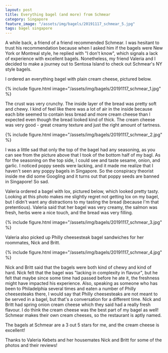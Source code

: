 ```yaml
---
layout: post
title: Everything bagel (and more) from Schmear
category: Singapore
feature_image: "/assets/img/bagels/20191117_schmear_5.jpg"
tags: bagel singapore
---
```


A while back, a friend of a friend recommended Schmear. I was hesitant to trust his recommendation because when I asked him if the bagels were New York or Montreal style, he replied with "I don't know", which signals a lack of experience with excellent bagels. Nonetheless, my friend Valeria and I decided to make a journey out to Sentosa Island to check out Schmear's NY style bagels.

I ordered an everything bagel with plain cream cheese, pictured below.

{% include figure.html image="/assets/img/bagels/20191117_schmear_1.jpg" %}

The crust was very crunchy. The inside layer of the bread was pretty soft and chewy. I kind of feel like there was a lot of air in the inside because each bite seemed to contain less bread and more cream cheese than I expected even though the bread looked kind of thick. The cream cheese was very good - great creamy texture and just the right amount of tartness. 

{% include figure.html image="/assets/img/bagels/20191117_schmear_2.jpg" %}

I was a little sad that only the top of the bagel had any seasoning, as you can see from the picture above that I took of the bottom half of my bagl. As for the seasoning on the top side, I could see and taste sesame, onion, and garlic. I noticed poppy seeds were lacking, and it made me realize that I haven't seen any poppy bagels in Singapore. So the conspiracy theorist inside me did some Googling and it turns out that poppy seeds are banned in Singapore! So sad.

Valeria ordered a bagel with lox, pictured below, which looked pretty tasty. Looking at this photo makes me slightly regret not getting lox on my bagel, but I didn't want any distractions to my tasting the bread (because I'm that pretentious). Valeria said that her bagel was very creamy, the salmon was fresh, herbs were a nice touch, and the bread was very filling.

{% include figure.html image="/assets/img/bagels/20191117_schmear_3.jpg" %}

Valeria also picked up Philly cheesesteak bagel sandwiches for her roommates, Nick and Britt.

{% include figure.html image="/assets/img/bagels/20191117_schmear_4.jpg" %}

Nick and Britt said that the bagels were both kind of chewy and kind of hard. Nick felt that the bagel was "lacking in complexity in flavour", but he felt that maybe since some time had passed before he ate it, the freshness might have impacted his experience. Also, speaking as someone who has been to Philadelphia several times and eaten a number of Philly cheesesteaks there, I would say that Philly cheesesteaks are not meant to be served in a bagel, but that's a conversation for a different time. Nick and Britt had spring onion cream cheese which they said had a really fresh flavour. I do think the cream cheese was the best part of my bagel as well! Schmear makes their own cream cheeses, so the restaurant is aptly named.

The bagels at Schmear are a 3 out 5 stars for me, and the cream cheese is excellent!

Thanks to Valeria Kebets and her housemates Nick and Britt for some of the photos and their reviews!



